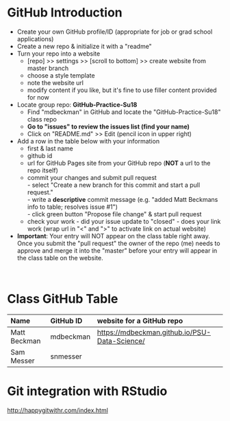 # GitHub Introduction


- Create your own GitHub profile/ID (appropriate for job or grad school applications)  
- Create a new repo & initialize it with a "readme"   
- Turn your repo into a website  
    - [repo] >> settings >> [scroll to bottom] >> create website from master branch  
    - choose a style template 
    - note the website url  
    - modify content if you like, but it's fine to use filler content provided for now  
- Locate group repo: **GitHub-Practice-Su18**
    - Find "mdbeckman" in GitHub and locate the "GitHub-Practice-Su18" class repo
    - **Go to "issues" to review the issues list (find your name)**
    - Click on "README.md" >> Edit (pencil icon in upper right)
- Add a row in the table below with your information   
    - first & last name  
    - github id  
    - url for GitHub Pages site from your GitHub repo (**NOT** a url to the repo itself)
    - commit your changes and submit pull request   
            - select "Create a new branch for this commit and start a pull request."   
            - write a **descriptive** commit message (e.g. "added Matt Beckmans info to table; resolves issue #1")  
            - click green button "Propose file change" & start pull request  
    - check your work
            - did your issue update to "closed"
            - does your link work (wrap url in "<" and ">" to activate link on actual website)  
- **Important**: Your entry will NOT appear on the class table right away.  Once you submit the "pull request" the owner of the repo (me) needs to approve and merge it into the "master" before your entry will appear in the class table on the website. 

<br>

# Class GitHub Table 

|Name                     |GitHub ID             |website for a GitHub repo                                | 
|:------------------------|:---------------------|:--------------------------------------------------------|  
| Matt Beckman    | mdbeckman      | <https://mdbeckman.github.io/PSU-Data-Science/>   |  
| Sam Messer | snmesser | |

# Git integration with RStudio

<http://happygitwithr.com/index.html>

